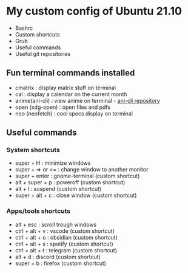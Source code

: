 # My custom config of Ubuntu 21.10
- Bashrc
- Custom shortcuts
- Grub
- Useful commands
- Useful git repositories

## Fun terminal commands installed
- cmatrix : display matrix stuff on terminal
- cal : display a calendar on the current month
- anime(ani-cli) : view anime on terminal - [ani-cli repository](https://github.com/pystardust/ani-cli)
- open (xdg-open) : open files and pdfs
- neo (neofetch) : cool specs display on terminal

## Useful commands

### System shortcuts
- super + H : minimize windows
- super + => or <= : change window to another monitor
- super + enter : gnome-terminal (custom shortcut)
- alt + super + p : poweroff (custom shortcut)
- alt + l : suspend (custom shortcut)
- super + alt + c : close window (custom shortcut)

### Apps/tools shortcuts
- alt + esc : scroll trough windows
- ctrl + alt + v : vscode (custom shortcut)
- ctrl + alt + o : obsidian (custom shortcut)
- ctrl + alt + s : spotify (custom shortcut)
- ctrl + alt + t : telegram (custom shortcut)
- alt + d : discord (custom shortcut)
- super + b : firefox (custom shortcut)
